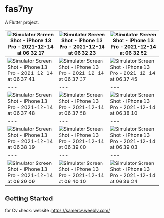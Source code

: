 # fas7ny

A Flutter project.



![Simulator Screen Shot - iPhone 13 Pro - 2021-12-14 at 06 32 17](https://user-images.githubusercontent.com/46113474/145934359-24cb2257-0632-44a5-a905-295673841820.png)|![Simulator Screen Shot - iPhone 13 Pro - 2021-12-14 at 06 32 23](https://user-images.githubusercontent.com/46113474/145934382-7987d5ab-afad-4e5b-9caf-f84e954dcb64.png)|![Simulator Screen Shot - iPhone 13 Pro - 2021-12-14 at 06 32 52](https://user-images.githubusercontent.com/46113474/145934399-b80327a1-8fc7-41dc-bc6a-c62705a6b46a.png)
--- | --- | ---
![Simulator Screen Shot - iPhone 13 Pro - 2021-12-14 at 06 37 41](https://user-images.githubusercontent.com/46113474/145934447-58383bdb-d770-438c-9824-eb35a9678b7f.png)|![Simulator Screen Shot - iPhone 13 Pro - 2021-12-14 at 06 37 37](https://user-images.githubusercontent.com/46113474/145934423-dad5d3f0-0efe-44f0-bbcd-f7e6c8e9f03a.png)|![Simulator Screen Shot - iPhone 13 Pro - 2021-12-14 at 06 37 45](https://user-images.githubusercontent.com/46113474/145934476-c03e3ee1-91a2-4d76-9db0-e95068b7e309.png)
--- | --- | ---
![Simulator Screen Shot - iPhone 13 Pro - 2021-12-14 at 06 37 48](https://user-images.githubusercontent.com/46113474/145934512-8bbf2fee-b522-499e-9ebe-0308abcdb97c.png)|![Simulator Screen Shot - iPhone 13 Pro - 2021-12-14 at 06 37 58](https://user-images.githubusercontent.com/46113474/145934538-01748e63-f4bd-46ea-b720-c350ba20a098.png)|![Simulator Screen Shot - iPhone 13 Pro - 2021-12-14 at 06 38 10](https://user-images.githubusercontent.com/46113474/145934556-701a237b-3841-4da7-a4cf-15e28a66d0b0.png)
--- | --- | ---
![Simulator Screen Shot - iPhone 13 Pro - 2021-12-14 at 06 38 19](https://user-images.githubusercontent.com/46113474/145934573-a7ab3717-818c-4f1a-862d-76af814471ed.png)|![Simulator Screen Shot - iPhone 13 Pro - 2021-12-14 at 06 39 00](https://user-images.githubusercontent.com/46113474/145934582-a292a4c1-6f1e-4726-aed1-b2f621fdab59.png)|![Simulator Screen Shot - iPhone 13 Pro - 2021-12-14 at 06 39 03](https://user-images.githubusercontent.com/46113474/145934592-45c0090f-68c9-48d8-8a53-03a7c827159d.png)
--- | --- | ---
![Simulator Screen Shot - iPhone 13 Pro - 2021-12-14 at 06 39 09](https://user-images.githubusercontent.com/46113474/145934971-5c1d3919-d85e-40ba-b8aa-31b0dfd982a9.png)|![Simulator Screen Shot - iPhone 13 Pro - 2021-12-14 at 06 40 10](https://user-images.githubusercontent.com/46113474/145934639-8e50f995-a85f-42c2-a077-506160de5c26.png)|![Simulator Screen Shot - iPhone 13 Pro - 2021-12-14 at 06 39 24](https://user-images.githubusercontent.com/46113474/145934658-bc93c1bb-9f00-4113-93eb-07e61ac571a7.png)

## Getting Started
for Cv check:
website :https://samercv.weebly.com/
